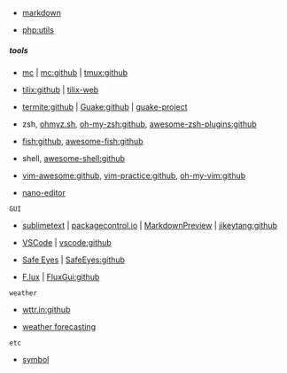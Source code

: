 * [markdown](./markdown.md)

* [php:utils](utils.md)

##### tools

*  [mc](https://midnight-commander.org/) | [mc:github](https://github.com/MidnightCommander/mc) | [tmux:github](https://github.com/tmux/tmux/wiki "tmux is a terminal multiplexer.")

* [tilix:github](https://github.com/gnunn1/tilix) | [tilix-web](https://gnunn1.github.io/tilix-web/) 

* [termite:github](https://github.com/thestinger/termite) | [Guake:github](https://github.com/Guake/guake 'Drop-down terminal for GNOME http://guake-project.org') | [guake-project](http://guake-project.org/)


* zsh, [ohmyz.sh](https://ohmyz.sh/), [oh-my-zsh:github](https://github.com/robbyrussell/oh-my-zsh), [awesome-zsh-plugins:github](https://github.com/unixorn/awesome-zsh-plugins)

* [fish:github](https://github.com/fish-shell/fish-shell), [awesome-fish:github](https://github.com/jorgebucaran/awesome-fish)

* shell, [awesome-shell:github](https://github.com/alebcay/awesome-shell)


* [vim-awesome:github](https://github.com/vim-awesome/vim-awesome), [vim-practice:github](https://github.com/oldratlee/vim-practice), [oh-my-vim:github](https://github.com/liangxianzhe/oh-my-vim)

* [nano-editor](https://www.nano-editor.org/)


`GUI`

* [sublimetext](https://www.sublimetext.com/ "A desktop application with a simple interface.") | [packagecontrol.io](https://packagecontrol.io/) | [MarkdownPreview](https://facelessuser.github.io/MarkdownPreview/) | [jikeytang:github](https://github.com/jikeytang/sublime-text)

* [VSCode](https://code.visualstudio.com/ 'Free. Open source. Runs everywhere.') | [vscode:github](https://github.com/Microsoft/vscode)

* [Safe Eyes](http://slgobinath.github.io/SafeEyes/ "Protect your eyes from eye strain using this simple and beautiful, yet extensible break reminder. A Free and Open Source Linux alternative to EyeLeo.") | [SafeEyes:github](https://github.com/slgobinath/SafeEyes#safe-eyes)

* [F.lux](https://justgetflux.com/) | [FluxGui:github](https://github.com/xflux-gui/fluxgui "Better lighting for Linux. Open source GUI for xflux")

`weather`
 
* [wttr.in:github](https://github.com/chubin/wttr.in "The right way to check the weather `curl wttr.in`")

* [weather forecasting](https://darksky.net "The Dark Sky Company specializes in weather forecasting and visualization.")

`etc`

* [symbol](./symbol.md)

